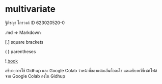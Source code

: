 # multivariate

ฐิติชญา ไกรวงค์ ID 623020520-0

.md => Markdown

[.] square brackets

( ) parentheses

!.[book](book.jpg)

อธิบายการใช้ Gidhup และ Google Colab ว่าหน้าที่ของแต่ละอันคืออะไร และอธิบายวิธีเซฟไฟล์จาก Google Colab ลงใน Gidhup
